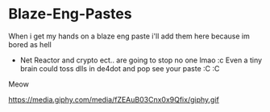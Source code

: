 # Blaze-Eng-Pastes

When i get my hands on a blaze eng paste i'll add them here because im bored as hell

- Net Reactor and crypto ect.. are going to stop no one lmao :c
Even a tiny brain could toss dlls in de4dot and pop see your paste :C :C

Meow 

https://media.giphy.com/media/fZEAuB03Cnx0x9Qfix/giphy.gif 

